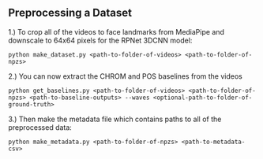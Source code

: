 ## Preprocessing a Dataset
1.) To crop all of the videos to face landmarks from MediaPipe and downscale to 64x64 pixels for the RPNet 3DCNN model:

```
python make_dataset.py <path-to-folder-of-videos> <path-to-folder-of-npzs>
```

2.) You can now extract the CHROM and POS baselines from the videos

```
python get_baselines.py <path-to-folder-of-videos> <path-to-folder-of-npzs> <path-to-baseline-outputs> --waves <optional-path-to-folder-of-ground-truth>
```

3.) Then make the metadata file which contains paths to all of the preprocessed data:

```
python make_metadata.py <path-to-folder-of-npzs> <path-to-metadata-csv>
```
